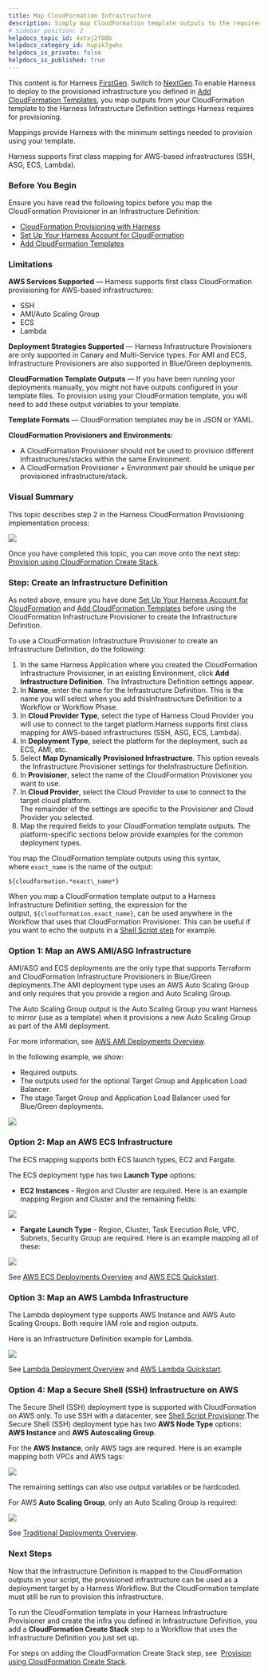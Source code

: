 ```yaml
---
title: Map CloudFormation Infrastructure
description: Simply map CloudFormation template outputs to the required Harness settings.
# sidebar_position: 2
helpdocs_topic_id: 4xtxj2f88b
helpdocs_category_id: hupik7gwhc
helpdocs_is_private: false
helpdocs_is_published: true
---
```


This content is for Harness [FirstGen](/docs/getting-started/harness-first-gen-vs-harness-next-gen.md). Switch to [NextGen](/docs/continuous-delivery/cd-infrastructure/cloudformation-infra/cloud-formation-how-tos.md).To enable Harness to deploy to the provisioned infrastructure you defined in [Add CloudFormation Templates](add-cloud-formation-templates.md), you map outputs from your CloudFormation template to the Harness Infrastructure Definition settings Harness requires for provisioning.

Mappings provide Harness with the minimum settings needed to provision using your template.

Harness supports first class mapping for AWS-based infrastructures (SSH, ASG, ECS, Lambda).

### Before You Begin

Ensure you have read the following topics before you map the CloudFormation Provisioner in an Infrastructure Definition:

* [CloudFormation Provisioning with Harness](../../concepts-cd/deployment-types/cloud-formation-provisioning-with-harness.md)
* [Set Up Your Harness Account for CloudFormation](cloud-formation-account-setup.md)
* [Add CloudFormation Templates](add-cloud-formation-templates.md)

### Limitations

**AWS Services Supported** — Harness supports first class CloudFormation provisioning for AWS-based infrastructures:

* SSH
* AMI/Auto Scaling Group
* ECS
* Lambda

**Deployment Strategies Supported** — Harness Infrastructure Provisioners are only supported in Canary and Multi-Service types. For AMI and ECS, Infrastructure Provisioners are also supported in Blue/Green deployments.

**CloudFormation Template Outputs** — If you have been running your deployments manually, you might not have outputs configured in your template files. To provision using your CloudFormation template, you will need to add these output variables to your template.

**Template Formats** — CloudFormation templates may be in JSON or YAML.

**CloudFormation Provisioners and Environments:**

* A CloudFormation Provisioner should not be used to provision different infrastructures/stacks within the same Environment.
* A CloudFormation Provisioner + Environment pair should be unique per provisioned infrastructure/stack.

### Visual Summary

This topic describes step 2 in the Harness CloudFormation Provisioning implementation process:

![](./static/map-cloud-formation-infrastructure-05.png)

Once you have completed this topic, you can move onto the next step: [Provision using CloudFormation Create Stack](provision-cloudformation-create-stack.md).

### Step: Create an Infrastructure Definition

As noted above, ensure you have done [Set Up Your Harness Account for CloudFormation](cloud-formation-account-setup.md) and [Add CloudFormation Templates](add-cloud-formation-templates.md) before using the CloudFormation Infrastructure Provisioner to create the Infrastructure Definition.

To use a CloudFormation Infrastructure Provisioner to create an ​Infrastructure Definition, do the following:

1. In the same Harness Application where you created the CloudFormation Infrastructure Provisioner, in an existing Environment, click **Add ​Infrastructure Definition**. The ​Infrastructure Definition settings appear.
2. In **Name**, enter the name for the ​Infrastructure Definition. This is the name you will select when you add this ​Infrastructure Definition to a Workflow or Workflow Phase.
3. In **Cloud Provider Type**, select the type of Harness Cloud Provider you will use to connect to the target platform.Harness supports first class mapping for AWS-based infrastructures (SSH, ASG, ECS, Lambda).
4. In **Deployment Type**, select the platform for the deployment, such as ECS, AMI, etc.
5. Select **Map Dynamically Provisioned Infrastructure**. This option reveals the Infrastructure Provisioner settings for the ​Infrastructure Definition.
6. In **Provisioner**, select the name of the CloudFormation Provisioner you want to use.
7. In **Cloud Provider**, select the Cloud Provider to use to connect to the target cloud platform.  
The remainder of the settings are specific to the Provisioner and Cloud Provider you selected.
8. Map the required fields to your CloudFormation template outputs. The platform-specific sections below provide examples for the common deployment types.

You map the CloudFormation template outputs using this syntax, where `exact_name` is the name of the output:


```
${cloudformation.*exact\_name*}
```
When you map a CloudFormation template output to a Harness Infrastructure Definition setting, the expression for the output, `${cloudformation.exact_name​}`, can be used anywhere in the Workflow that uses that CloudFormation Provisioner. This can be useful if you want to echo the outputs in a [Shell Script step](../../model-cd-pipeline/workflows/capture-shell-script-step-output.md) for example.

### Option 1: Map an AWS AMI/ASG Infrastructure

AMI/ASG and ECS deployments are the only type that supports Terraform and CloudFormation Infrastructure Provisioners in Blue/Green deployments.The AMI deployment type uses an AWS Auto Scaling Group and only requires that you provide a region and Auto Scaling Group.

The Auto Scaling Group output is the Auto Scaling Group you want Harness to mirror (use as a template) when it provisions a new Auto Scaling Group as part of the AMI deployment.

For more information, see [AWS AMI Deployments Overview](../../concepts-cd/deployment-types/aws-ami-deployments-overview.md).

In the following example, we show:

* Required outputs.
* The outputs used for the optional Target Group and Application Load Balancer.
* The stage Target Group and Application Load Balancer used for Blue/Green deployments.

![](./static/map-cloud-formation-infrastructure-06.png)

### Option 2: Map an AWS ECS Infrastructure

The ECS mapping supports both ECS launch types, EC2 and Fargate.

The ECS deployment type has two **Launch Type** options:

* **EC2 Instances** - Region and Cluster are required. Here is an example mapping Region and Cluster and the remaining fields:

![](./static/map-cloud-formation-infrastructure-07.png)

* **Fargate Launch Type** - Region, Cluster, Task Execution Role, VPC, Subnets, Security Group are required. Here is an example mapping all of these:

![](./static/map-cloud-formation-infrastructure-08.png)

See [AWS ECS Deployments Overview](../../concepts-cd/deployment-types/aws-ecs-deployments-overview.md) and [AWS ECS Quickstart](../../../first-gen-quickstarts/aws-ecs-deployments.md).

### Option 3: Map an AWS Lambda Infrastructure

The Lambda deployment type supports AWS Instance and AWS Auto Scaling Groups. Both require IAM role and region outputs.

Here is an Infrastructure Definition example for Lambda.

![](./static/map-cloud-formation-infrastructure-09.png)

See [Lambda Deployment Overview](../lambda-deployments/lambda-deployment-overview.md) and [AWS Lambda Quickstart](../../../first-gen-quickstarts/aws-lambda-deployments.md).

### Option 4: Map a Secure Shell (SSH) Infrastructure on AWS

The Secure Shell (SSH) deployment type is supported with CloudFormation on AWS only. To use SSH with a datacenter, see [Shell Script Provisioner](../../model-cd-pipeline/infrastructure-provisioner/ssh-provisioner-category/shell-script-provisioner.md).The Secure Shell (SSH) deployment type has two **AWS Node Type** options: **AWS Instance** and **AWS Autoscaling Group**.

For the **AWS Instance**, only AWS tags are required. Here is an example mapping both VPCs and AWS tags:

![](./static/map-cloud-formation-infrastructure-10.png)

The remaining settings can also use output variables or be hardcoded.

For AWS **Auto Scaling Group**, only an Auto Scaling Group is required:

![](./static/map-cloud-formation-infrastructure-11.png)

See [Traditional Deployments Overview](../../traditional-deployments/traditional-deployments-overview.md).

### Next Steps

Now that the Infrastructure Definition is mapped to the CloudFormation outputs in your script, the provisioned infrastructure can be used as a deployment target by a Harness Workflow. But the CloudFormation template must still be run to provision this infrastructure.

To run the CloudFormation template in your Harness Infrastructure Provisioner and create the infra you defined in Infrastructure Definition, you add a **CloudFormation Create Stack** step to a Workflow that uses the Infrastructure Definition you just set up.

For steps on adding the CloudFormation Create Stack step, see  [Provision using CloudFormation Create Stack](provision-cloudformation-create-stack.md).

